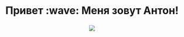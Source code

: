 <br clear="both">

###

<h1 align="center">Привет :wave: Меня зовут Антон!</h1>

###

<div align="center">
  <img src="https://visitor-badge.laobi.icu/badge?page_id=bogushevichanton.bogushevichanton&"  />
</div>